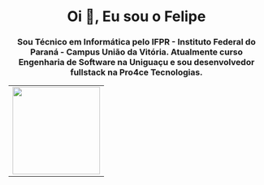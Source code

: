 <h1 align="center">Oi 👋, Eu sou o Felipe</h1>
<h3 align="center">Sou Técnico em Informática pelo IFPR - Instituto Federal do Paraná - Campus União da Vitória. Atualmente curso Engenharia de Software na Uniguaçu e sou desenvolvedor fullstack na Pro4ce Tecnologias.</h3>

<table align="center">
  <row>
    <td>
      <img height='172' src='https://github-readme-stats.vercel.app/api?username=feliperodriguees&show_icons=true&theme=react'>
    </td>
  </row>
</table> 

